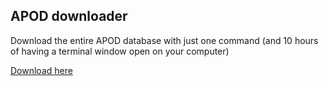 ## APOD downloader

Download the entire APOD database with just one command (and 10 hours of having a terminal window open on your computer)

[Download here](https://github.com/NanguRepo/APODdownloader/releases/)
